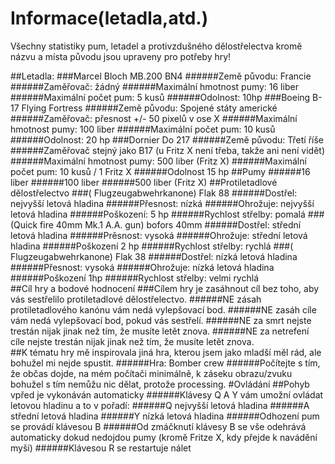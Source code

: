 # Informace(letadla,atd.)<br>
Všechny statistiky pum, letadel a protivzdušného dělostřelectva kromě názvu a místa původu jsou upraveny pro potřeby hry! 

##Letadla:
###Marcel Bloch MB.200 BN4
######Země původu: Francie
######Zaměřovač: žádný
######Maximální hmotnost pumy: 16 liber 
######Maximální počet pum: 5 kusů
######Odolnost: 10hp
###Boeing B-17 Flying Fortress 
######Země původu: Spojené státy americké
######Zaměřovač:  přesnost +/- 50 pixelů v ose X
######Maximální hmotnost pumy: 100 liber
######Maximální počet pum: 10 kusů
######Odolnost: 20 hp
###Dornier Do 217
######Země původu: Třetí říše
######Zaměřovač stejný jako B17 (u Fritz X není třeba, takže ani není vidět)
######Maximální hmotnost pumy: 500 liber (Fritz X)
######Maximální počet pum: 10 kusů / 1 Fritz X
######Odolnost 15 hp
##Pumy
######16 liber
######100 liber
######500 liber (Fritz X)
##Protiletadlové dělostřelectvo
###( Flugzeugabwehrkanone) Flak 88
######Dostřel: nejvyšší letová hladina
######Přesnost: nízká
######Ohrožuje: nejvyšší letová hladina
######Poškození: 5 hp 
######Rychlost střelby: pomalá
###(Quick fire 40mm Mk.1 A.A. gun) bofors 40mm
######Dostřel: střední letová hladina
######Prěsnost: vysoká
######Ohrožuje: střední letová hladina
######Poškození 2 hp
######Rychlost střelby: rychlá
###( Flugzeugabwehrkanone) Flak 38
######Dostřel: nízká letová hladina
######Přesnost: vysoká
######Ohrožuje: nízká letová hladina
######Poškození 1hp
######Rychlost střelby: velmi rychlá	
##Cíl hry a bodové hodnocení
###Cílem hry je zasáhnout cíl bez toho, aby vás sestřelilo protiletadlové dělostřelectvo.
######NE zásah protiletadlového kanónu vám nedá vylepšovací bod.
######NE zasáh cíle vám nedá vylepšovací bod, pokud vás sestřelí.
######NE za smrt nejste trestán nijak jinak než tím, že musíte letět znova.
######NE za netrefení cíle nejste trestán nijak jinak než tím, že musíte letět znova.	
##K tématu hry mě inspirovala jiná hra, kterou jsem jako mladší měl rád, ale bohužel mi nejde spustit.
######Hra: Bomber crew
######Počítejte s tím, že občas dojde, na mém počítači minimálně, k záseku obrazu/zvuku bohužel s tím nemůžu nic dělat, protože processing.
#Ovládání
##Pohyb vpřed je vykonáván automaticky
######Klávesy Q A Y vám umožní ovládat letovou hladinu a to v pořadí:
######Q nejvyšší letová hladina
######A střední letová hladina
######Y nízká letová hladina
######Odhození pum se provádí klávesou B
######Od zmáčknutí klávesy B se vše odehrává automaticky dokud nedojdou pumy (kromě Fritze X, kdy přejde k navádění myší)
######Klávesou R se restartuje nálet
